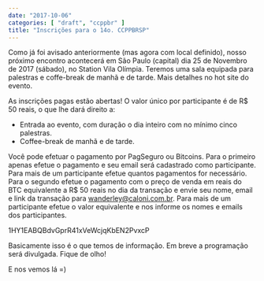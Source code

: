 ```yaml
---
date: "2017-10-06"
categories: [ "draft", "ccppbr" ]
title: "Inscrições para o 14o. CCPPBRSP"
---
```

Como já foi avisado anteriormente (mas agora com local definido), nosso próximo encontro acontecerá em São Paulo (capital) dia 25 de Novembro de 2017 (sábado), no Station Vila Olímpia. Teremos uma sala equipada para palestras e coffe-break de manhã e de tarde. Mais detalhes no hot site do evento.

As inscrições pagas estão abertas! O valor único por participante é de R$ 50 reais, o que lhe dará direito a:

 - Entrada ao evento, com duração o dia inteiro com no mínimo cinco palestras.
 - Coffee-break de manhã e de tarde.

Você pode efetuar o pagamento por PagSeguro ou Bitcoins. Para o primeiro apenas efetue o pagamento e seu email será cadastrado como participante. Para mais de um participante efetue quantos pagamentos for necessário. Para o segundo efetue o pagamento com o preço de venda em reais do BTC equivalente a R$ 50 reais no dia da transação e envie seu nome, email e link da transação para wanderley@caloni.com.br. Para mais de um participante efetue o valor equivalente e nos informe os nomes e emails dos participantes.

1HY1EABQBdvGprR41xVeWcjqKbEN2PvxcP

Basicamente isso é o que temos de informação. Em breve a programação será divulgada. Fique de olho!

E nos vemos lá =)
